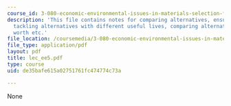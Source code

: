 ```yaml
---
course_id: 3-080-economic-environmental-issues-in-materials-selection-fall-2005
description: 'This file contains notes for comparing alternatives, ensuring comparability,
  tackling alternatives with different useful lives, comparing alternatives: equivalent
  worth etc.'
file_location: /coursemedia/3-080-economic-environmental-issues-in-materials-selection-fall-2005/de35bafe615a02751761fc474774c73a_lec_ee5.pdf
file_type: application/pdf
layout: pdf
title: lec_ee5.pdf
type: course
uid: de35bafe615a02751761fc474774c73a

---
```

None